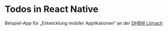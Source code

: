 # Todos in React Native

Beispiel-App für „Entwicklung mobiler Applikationen“ an der [DHBW Lörrach](https://www.dhbw-loerrach.de/szi)
